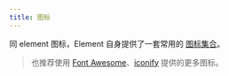 ```yaml
---
title: 图标
---
```


同 element 图标，Element 自身提供了一套常用的 [图标集合](http://element.eleme.io/#/zh-CN/component/icon)。

> 也推荐使用 [Font Awesome](https://fontawesome.com/)、[iconify](https://iconify.design/) 提供的更多图标。

